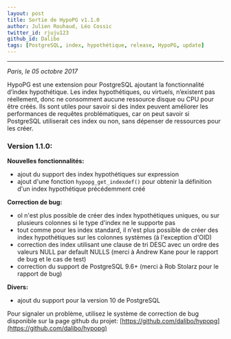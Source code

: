 ```yaml
---
layout: post
title: Sortie de HypoPG v1.1.0
author: Julien Rouhaud, Léo Cossic
twitter_id: rjuju123
github_id: Dalibo
tags: [PostgreSQL, index, hypothétique, release, HypoPG, update]
---
```


---
*Paris, le 05 octobre 2017*

HypoPG est une extension pour PostgreSQL ajoutant la fonctionnalité d’index
hypothétique. Les index hypothétiques, ou virtuels, n’existent pas réellement,
donc ne consomment aucune ressource disque ou CPU pour être créés. Ils sont
utiles pour savoir si des index peuvent améliorer les performances de requêtes
problématiques, car on peut savoir si PostgreSQL utiliserait ces index ou non,
sans dépenser de ressources pour les créer.

<!--MORE-->

### Version 1.1.0:

**Nouvelles fonctionnalités:**

   * ajout du support des index hypothétiques sur expression
   * ajout d'une fonction `hypopg_get_indexdef()` pour obtenir la définition
     d'un index hypothétique précédemment créé

**Correction de bug:**

   * ol n'est plus possible de créer des index hypothétiques uniques, ou sur
     plusieurs colonnes si le type d'index ne le supporte pas
   * tout comme pour les index standard, il n'est plus possible de créer des
     index hypothétiques sur les colonnes systèmes (à l'exception d'OID)
   * correction des index utilisant une clause de tri DESC avec un ordre des
     valeurs NULL par default NULLS (merci à Andrew Kane pour le rapport de bug
     et le cas de test)
   * correction du support de PostgreSQL 9.6+ (merci à Rob Stolarz pour le
     rapport de bug)

**Divers:**

   * ajout du support pour la version 10 de PostgreSQL



Pour signaler un problème, utilisez le système de correction de bug disponible
sur la page github du projet:
[https://github.com/dalibo/hypopg](https://github.com/dalibo/hypopg)

